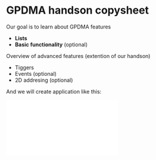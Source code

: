 # GPDMA handson copysheet 

Our goal is to learn about GPDMA features

* **Lists**
* **Basic functionality** (optional)

Overview of advanced features (extention of our handson)

* Tiggers
* Events (optional)
* 2D addresing (optional)

And we will create application like this:

![final application](./img/complete_application.json)
